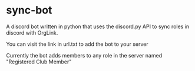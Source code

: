 # sync-bot
A discord bot written in python that uses the discord.py API to sync roles in discord with OrgLink. 

You can visit the link in url.txt to add the bot to your server

Currently the bot adds members to any role in the server named "Registered Club Member"
